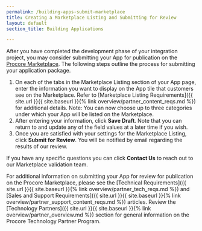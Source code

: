 ```yaml
---
permalink: /building-apps-submit-marketplace
title: Creating a Marketplace Listing and Submitting for Review
layout: default
section_title: Building Applications

---
```


After you have completed the development phase of your integration project, you may consider submitting your App for publication on the [Procore Marketplace](https://marketplace.procore.com/).
The following steps outline the process for submitting your application package.

1. On each of the tabs in the Marketplace Listing section of your App page, enter the information you want to display on the App tile that customers see on the Marketplace. Refer to [Marketplace Listing Requirements]({{ site.url }}{{ site.baseurl }}{% link overview/partner_content_reqs.md %}) for additional details. Note: You can now choose up to three categories under which your App will be listed on the Marketplace.
1. After entering your information, click **Save Draft**. Note that you can return to and update any of the field values at a later time if you wish.
1. Once you are satisfied with your settings for the Marketplace Listing, click **Submit for Review**. You will be notified by email regarding the results of our review.

If you have any specific questions you can click **Contact Us** to reach out to our Marketplace validation team.

For additional information on submitting your App for review for publication on the Procore Marketplace, please see the [Technical Requirements]({{ site.url }}{{ site.baseurl }}{% link overview/partner_tech_reqs.md %}) and [Sales and Support Requirements]({{ site.url }}{{ site.baseurl }}{% link overview/partner_support_content_reqs.md %}) articles. Review the [Technology Partners]({{ site.url }}{{ site.baseurl }}{% link overview/partner_overview.md %}) section for general information on the Procore Technology Partner Program.
